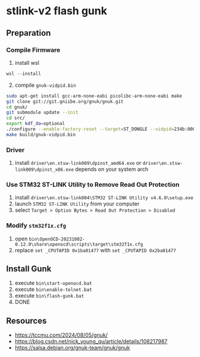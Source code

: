 # stlink-v2 flash gunk  

## Preparation  
### Compile Firmware
1. install wsl
```powershell
wsl --install
```
2. compile `gnuk-vidpid.bin`
```bash
sudo apt-get install gcc-arm-none-eabi picolibc-arm-none-eabi make
git clone git://git.gniibe.org/gnuk/gnuk.git
cd gnuk/
git submodule update --init
cd src/
export kdf_do=optional
./configure --enable-factory-reset --target=ST_DONGLE --vidpid=234b:0000 --enable-certdo
make build/gnuk-vidpid.bin
```

### Driver
1. install `driver\en.stsw-link009\dpinst_amd64.exe` or `driver\en.stsw-link009\dpinst_x86.exe` depends on your system arch

### Use STM32 ST-LINK Utility to Remove Read Out Protection
1. install `driver\en.stsw-link004\STM32 ST-LINK Utility v4.6.0\setup.exe`
2. launch `STM32 ST-LINK Utility` from your computer
3. select `Target > Option Bytes > Read Out Protection > Disabled`

### Modify `stm32f1x.cfg`
1. open `bin\OpenOCD-20231002-0.12.0\share\openocd\scripts\target\stm32f1x.cfg`
2. replace `set _CPUTAPID 0x1ba01477` with `set _CPUTAPID 0x2ba01477`

## Install Gunk
1. execute `bin\start-openocd.bat`
2. execute `bin\enable-telnet.bat`
3. execute `bin\flash-gunk.bat`
4. DONE

## Resources
- https://tccmu.com/2024/08/05/gnuk/
- https://blog.csdn.net/nick_young_qu/article/details/108217987
- https://salsa.debian.org/gnuk-team/gnuk/gnuk
